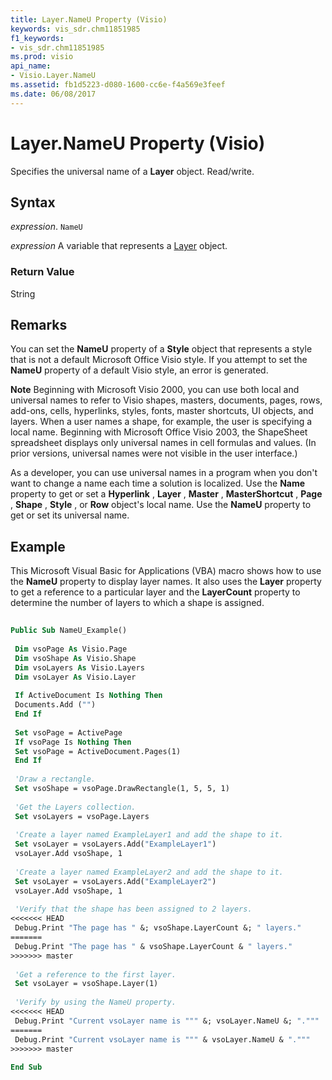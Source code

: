 ```yaml
---
title: Layer.NameU Property (Visio)
keywords: vis_sdr.chm11851985
f1_keywords:
- vis_sdr.chm11851985
ms.prod: visio
api_name:
- Visio.Layer.NameU
ms.assetid: fb1d5223-d080-1600-cc6e-f4a569e3feef
ms.date: 06/08/2017
---
```



# Layer.NameU Property (Visio)

Specifies the universal name of a  **Layer** object. Read/write.


## Syntax

 _expression_. `NameU`

 _expression_ A variable that represents a [Layer](./Visio.Layer.md) object.


### Return Value

String


## Remarks

You can set the  **NameU** property of a **Style** object that represents a style that is not a default Microsoft Office Visio style. If you attempt to set the **NameU** property of a default Visio style, an error is generated.


 **Note**  Beginning with Microsoft Visio 2000, you can use both local and universal names to refer to Visio shapes, masters, documents, pages, rows, add-ons, cells, hyperlinks, styles, fonts, master shortcuts, UI objects, and layers. When a user names a shape, for example, the user is specifying a local name. Beginning with Microsoft Office Visio 2003, the ShapeSheet spreadsheet displays only universal names in cell formulas and values. (In prior versions, universal names were not visible in the user interface.) 

As a developer, you can use universal names in a program when you don't want to change a name each time a solution is localized. Use the  **Name** property to get or set a **Hyperlink** , **Layer** , **Master** , **MasterShortcut** , **Page** , **Shape** , **Style** , or **Row** object's local name. Use the **NameU** property to get or set its universal name.


## Example

This Microsoft Visual Basic for Applications (VBA) macro shows how to use the  **NameU** property to display layer names. It also uses the **Layer** property to get a reference to a particular layer and the **LayerCount** property to determine the number of layers to which a shape is assigned.


```vb
 
Public Sub NameU_Example() 
 
 Dim vsoPage As Visio.Page 
 Dim vsoShape As Visio.Shape 
 Dim vsoLayers As Visio.Layers 
 Dim vsoLayer As Visio.Layer 
 
 If ActiveDocument Is Nothing Then 
 Documents.Add ("") 
 End If 
 
 Set vsoPage = ActivePage 
 If vsoPage Is Nothing Then 
 Set vsoPage = ActiveDocument.Pages(1) 
 End If 
 
 'Draw a rectangle. 
 Set vsoShape = vsoPage.DrawRectangle(1, 5, 5, 1) 
 
 'Get the Layers collection. 
 Set vsoLayers = vsoPage.Layers 
 
 'Create a layer named ExampleLayer1 and add the shape to it. 
 Set vsoLayer = vsoLayers.Add("ExampleLayer1") 
 vsoLayer.Add vsoShape, 1 
 
 'Create a layer named ExampleLayer2 and add the shape to it. 
 Set vsoLayer = vsoLayers.Add("ExampleLayer2") 
 vsoLayer.Add vsoShape, 1 
 
 'Verify that the shape has been assigned to 2 layers. 
<<<<<<< HEAD
 Debug.Print "The page has " &; vsoShape.LayerCount &; " layers." 
=======
 Debug.Print "The page has " & vsoShape.LayerCount & " layers." 
>>>>>>> master
 
 'Get a reference to the first layer. 
 Set vsoLayer = vsoShape.Layer(1) 
 
 'Verify by using the NameU property. 
<<<<<<< HEAD
 Debug.Print "Current vsoLayer name is """ &; vsoLayer.NameU &; ".""" 
=======
 Debug.Print "Current vsoLayer name is """ & vsoLayer.NameU & ".""" 
>>>>>>> master
 
End Sub
```


